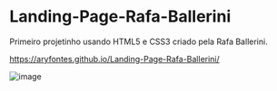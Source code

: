 # Landing-Page-Rafa-Ballerini
Primeiro projetinho usando HTML5 e CSS3 criado pela Rafa Ballerini.

https://aryfontes.github.io/Landing-Page-Rafa-Ballerini/

![image](https://user-images.githubusercontent.com/107588243/174201354-b340bca9-5840-4c9b-a0bd-9b4ca48f742a.png)
